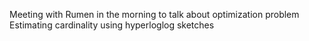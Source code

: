 Meeting with Rumen in the morning to talk about optimization problem
Estimating cardinality using hyperloglog sketches